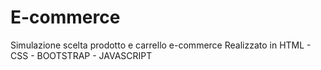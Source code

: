 # E-commerce
Simulazione scelta prodotto e carrello e-commerce
Realizzato in HTML - CSS - BOOTSTRAP - JAVASCRIPT
